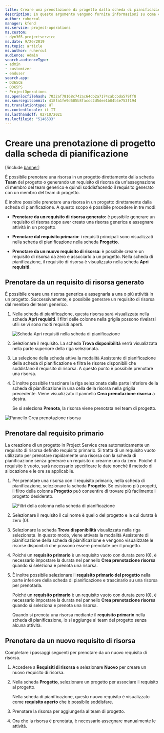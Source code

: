 ```yaml
---
title: Creare una prenotazione di progetto dalla scheda di pianificazione
description: In questo argomento vengono fornite informazioni su come creare una prenotazione di progetto dalla scheda di pianificazione.
author: ruhercul
manager: kfend
ms.service: project-operations
ms.custom:
- dyn365-projectservice
ms.date: 9/26/2019
ms.topic: article
ms.author: ruhercul
audience: Admin
search.audienceType:
- admin
- customizer
- enduser
search.app:
- D365CE
- D365PS
- ProjectOperations
ms.openlocfilehash: 7032af78168c742ac64cb2a7174cabcbda579ff8
ms.sourcegitcommit: 418fa1fe9d605b8faccc2d5dee1b04b4e753f194
ms.translationtype: HT
ms.contentlocale: it-IT
ms.lasthandoff: 02/10/2021
ms.locfileid: "5146533"
---
```

# <a name="create-a-project-booking-from-the-schedule-board"></a>Creare una prenotazione di progetto dalla scheda di pianificazione

[!include [banner](../includes/psa-now-project-operations.md)]

È possibile prenotare una risorsa in un progetto direttamente dalla scheda **Team** del progetto o generando un requisito di risorsa da un'assegnazione di membro del team generico e quindi soddisfacendo il requisito generato con un membro del team di progetto.

È inoltre possibile prenotare una risorsa in un progetto direttamente dalla scheda di pianificazione. A questo scopo è possibile procedere in tre modi:

- **Prenotare da un requisito di risorsa generato:** è possibile generare un requisito di risorsa dopo aver creato una risorsa generica e assegnare attività in un progetto.

- **Prenotare dal requisito primario:** i requisiti principali sono visualizzati nella scheda di pianificazione nella scheda **Progetto**. 

- **Prenotare da un nuovo requisito di risorsa:** è possibile creare un requisito di risorsa da zero e associarlo a un progetto. Nella scheda di pianificazione, il requisito di risorsa è visualizzato nella scheda **Apri requisiti**.

## <a name="book-from-a-generated-resource-requirement"></a>Prenotare da un requisito di risorsa generato

È possibile creare una risorsa generica e assegnarla a una o più attività in un progetto. Successivamente, è possibile generare un requisito di risorsa dal membro del team generico. 

1.  Nella scheda di pianificazione, questa risorsa sarà visualizzata nella scheda **Apri requisiti**. I filtri delle colonne nella griglia possono rivelarsi utili se vi sono molti requisiti aperti. 

    ![Scheda Apri requisiti nella scheda di pianificazione](media/FAQ-Project-Booking-Schedule-Board-1.png "Tabella delle prenotazioni e delle assegnazioni")

2. Selezionare il requisito. La scheda **Trova disponibilità** verrà visualizzata nella parte superiore della riga selezionata.
 
3. La selezione della scheda attiva la modalità Assistente di pianificazione della scheda di pianificazione e filtra le risorse disponibili che soddisfano il requisito di risorsa. A questo punto è possibile prenotare una risorsa.

4. È inoltre possibile trascinare la riga selezionata dalla parte inferiore della scheda di pianificazione in una cella della risorsa nella griglia precedente. Viene visualizzato il pannello **Crea prenotazione risorsa** a destra.

    Se si seleziona **Prenota**, la risorsa viene prenotata nel team di progetto.

![Pannello Crea prenotazione risorsa](media/FAQ-Project-Booking-Schedule-Board-6.png "")
 

## <a name="book-from-the-primary-requirement"></a>Prenotare dal requisito primario

La creazione di un progetto in Project Service crea automaticamente un requisito di risorsa definito requisito primario. Si tratta di un requisito vuoto utilizzato per prenotare rapidamente una risorsa con la scheda di pianificazione senza generare un requisito o crearne uno da zero. Poiché il requisito è vuoto, sarà necessario specificare le date nonché il metodo di allocazione e le ore se applicabile. 

1. Per prenotare una risorsa con il requisito primario, nella scheda di pianificazione, selezionare la scheda **Progetto**. Se esistono più progetti, il filtro della colonna **Progetto** può consentire di trovare più facilmente il progetto desiderato.

   ![Filtri della colonna nella scheda di pianificazione](media/FAQ-Project-Booking-Schedule-Board-2.png "Tabella delle prenotazioni e delle assegnazioni")

2. Selezionare il requisito il cui nome è quello del progetto e la cui durata è zero (0).

3. Selezionare la scheda **Trova disponibilità** visualizzata nella riga selezionata. In questo modo, viene attivata la modalità Assistente di pianificazione della scheda di pianificazione e vengono visualizzate le risorse disponibili che possono essere prenotate per il progetto.

4. Poiché un **requisito primario** è un requisito vuoto con durata zero (0), è necessario impostare la durata nel pannello **Crea prenotazione risorsa** quando si seleziona e prenota una risorsa.

5. È inoltre possibile selezionare il **requisito primario del progetto** nella parte inferiore della scheda di pianificazione e trascinarlo su una risorsa per prenotarla.
 
    Poiché un **requisito primario** è un requisito vuoto con durata zero (0), è necessario impostare la durata nel pannello **Crea prenotazione risorsa** quando si seleziona e prenota una risorsa.
 
    Quando si prenota una risorsa mediante il **requisito primario** nella scheda di pianificazione, lo si aggiunge al team del progetto senza alcuna attività.
 
## <a name="book-from-a-new-resource-requirement"></a>Prenotare da un nuovo requisito di risorsa
Completare i passaggi seguenti per prenotare da un nuovo requisito di risorsa. 

1. Accedere a **Requisiti di risorsa** e selezionare **Nuovo** per creare un nuovo requisito di risorsa.

2. Nella scheda **Progetto**, selezionare un progetto per associare il requisito al progetto.
 
    Nella scheda di pianificazione, questo nuovo requisito è visualizzato come **requisito aperto** che è possibile soddisfare.

3. Prenotare la risorsa per aggiungerla al team di progetto.

4. Ora che la risorsa è prenotata, è necessario assegnare manualmente le attività.

